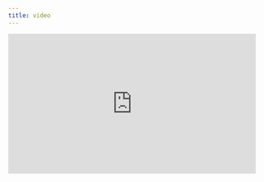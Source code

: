 ```yaml
---
title: video
---
```


<div style="padding:56.25% 0 0 0;position:relative;"><iframe src="https://player.vimeo.com/video/399216225?byline=0&portrait=0" style="position:absolute;top:0;left:0;width:100%;height:100%;" frameborder="0" allow="autoplay; fullscreen" allowfullscreen></iframe></div><script src="https://player.vimeo.com/api/player.js"></script>
